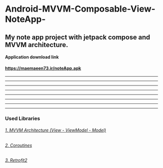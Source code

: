 # Android-MVVM-Composable-View-NoteApp-
My note app project with jetpack compose and MVVM architecture.
---
#### Application download link
#### https://maemaeen73.ir/noteApp.apk
---
---
---
---
---
---
---
---
### Used Libraries<br />
###### [1. MVVM Architecture (View - ViewModel - Model)](https://medium.com/codex/get-started-with-mvvm-in-android-959e7666caa5)<br />
###### [2. Coroutines](https://kotlinlang.org/docs/coroutines-overview.html)<br />
###### [3. Retrofit2](https://square.github.io/retrofit/)<br />
